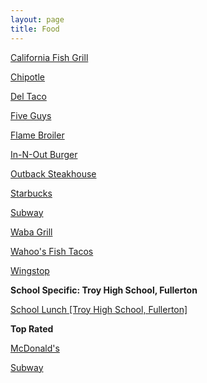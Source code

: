 ```yaml
---
layout: page
title: Food
---
```


[California Fish Grill](https://karlcxu.github.io/KarlChoiReviews/1998/01/01/CAFishGrill.html)

[Chipotle](https://karlcxu.github.io/KarlChoiReviews/1993/07/13/Chipotle.html)

[Del Taco](https://karlcxu.github.io/KarlChoiReviews/1964/09/16/DelTaco.html)

[Five Guys](https://karlcxu.github.io/KarlChoiReviews/1986/01/01/FiveGuys.html)

[Flame Broiler](https://karlcxu.github.io/KarlChoiReviews/1995/01/01/Flame-Broiler.html)

[In-N-Out Burger](https://karlcxu.github.io/KarlChoiReviews/1948/10/22/InNOut.html)

[Outback Steakhouse](https://karlcxu.github.io/KarlChoiReviews/1988/01/03/Outback-Steakhouse.html)

[Starbucks](https://karlcxu.github.io/KarlChoiReviews/1971/03/31/Starbucks.html)

[Subway](https://karlcxu.github.io/KarlChoiReviews/1965/08/28/Subway.html)

[Waba Grill](https://karlcxu.github.io/KarlChoiReviews/2006/01/01/WabaGrill.html)

[Wahoo's Fish Tacos](https://karlcxu.github.io/KarlChoiReviews/1988/01/01/Wahoo.html)

[Wingstop](https://karlcxu.github.io/KarlChoiReviews/1994/01/01/Wingstop.html)

**School Specific: Troy High School, Fullerton**

[School Lunch [Troy High School, Fullerton]](https://karlcxu.github.io/KarlChoiReviews/2019/01/29/School-Lunch-FJHUSD.html)

**Top Rated**

[McDonald's](https://karlcxu.github.io/KarlChoiReviews/1955/04/15/McDonald's.html)

[Subway](https://karlcxu.github.io/KarlChoiReviews/1965/08/28/Subway.html)
